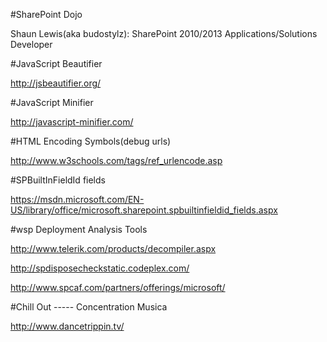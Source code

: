 ﻿#SharePoint Dojo

Shaun Lewis(aka budostylz): SharePoint 2010/2013 Applications/Solutions  Developer

#JavaScript Beautifier

http://jsbeautifier.org/

#JavaScript Minifier

http://javascript-minifier.com/

#HTML Encoding Symbols(debug urls)

http://www.w3schools.com/tags/ref_urlencode.asp

#SPBuiltInFieldId fields

https://msdn.microsoft.com/EN-US/library/office/microsoft.sharepoint.spbuiltinfieldid_fields.aspx

#wsp Deployment Analysis Tools

http://www.telerik.com/products/decompiler.aspx

http://spdisposecheckstatic.codeplex.com/

http://www.spcaf.com/partners/offerings/microsoft/

#Chill Out ----- Concentration Musica

http://www.dancetrippin.tv/
